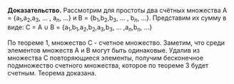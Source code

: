 **Доказательство.**  Рассмотрим для простоты два счётных множества A =  {a$_1$,a$_2$,a$_3$, ... , a$_n$, ...} и B =  {b$_1$,b$_2$,b$_3$, ... , b$_n$, ...}.
Представим их сумму в виде:
C = A $\cup$ B = {a$_1$,b$_1$,a$_2$,b$_2$,a$_3$,b$_3$, ... ,a$_n$,b$_n$, ...}

По теореме 1, множество C - счетное множество. Заметим, что среди элементов множеств A и B могут быть одинаковые. Удалив из множества C повторяющиеся элементы, получим бесконечное подмножество счетного множества, которое по теореме 3 будет счетным. Теорема доказана.